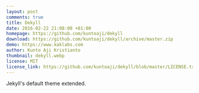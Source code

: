 ```yaml
---
layout: post
comments: true
title: Dekyll
date: 2016-02-22 21:08:00 +01:00
homepage: https://github.com/kuntoaji/dekyll
download: https://github.com/kuntoaji/dekyll/archive/master.zip
demo: https://www.kaklabs.com
author: Kunto Aji Kristianto
thumbnail: dekyll.webp
license: MIT
license_link: https://github.com/kuntoaji/dekyll/blob/master/LICENSE.txt
---
```


Jekyll's default theme extended.
